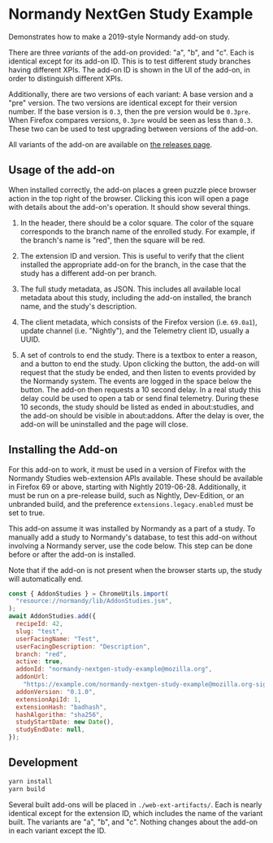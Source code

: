 # Normandy NextGen Study Example

Demonstrates how to make a 2019-style Normandy add-on study.

There are three _variants_ of the add-on provided: "a", "b", and "c". Each is
identical except for its add-on ID. This is to test different study branches
having different XPIs. The add-on ID is shown in the UI of the add-on, in
order to distinguish different XPIs.

Additionally, there are two versions of each variant: A base version and a
"pre" version. The two versions are identical except for their version
number. If the base version is `0.3`, then the pre version would be `0.3pre`.
When Firefox compares versions, `0.3pre` would be seen as less than `0.3`.
These two can be used to test upgrading between versions of the add-on.

All variants of the add-on are available on [the releases page](https://github.com/mozilla/normandy-nextgen-study-example/releases).

## Usage of the add-on

When installed correctly, the add-on places a green puzzle piece browser
action in the top right of the browser. Clicking this icon will open a page
with details about the add-on's operation. It should show several things.

1. In the header, there should be a color square. The color of the square
   corresponds to the branch name of the enrolled study. For example, if the
   branch's name is "red", then the square will be red.

2. The extension ID and version. This is useful to verify that the client
   installed the appropriate add-on for the branch, in the case that the
   study has a different add-on per branch.

3. The full study metadata, as JSON. This includes all available local
   metadata about this study, including the add-on installed, the branch
   name, and the study's description.

4. The client metadata, which consists of the Firefox version (i.e.
   `69.0a1`), update channel (i.e. "Nightly"), and the Telemetry client ID,
   usually a UUID.

5. A set of controls to end the study. There is a textbox to enter a reason,
   and a button to end the study. Upon clicking the button, the add-on will
   request that the study be ended, and then listen to events provided by the
   Normandy system. The events are logged in the space below the button. The
   add-on then requests a 10 second delay. In a real study this delay could
   be used to open a tab or send final telemetry. During these 10 seconds,
   the study should be listed as ended in about:studies, and the add-on
   should be visible in about:addons. After the delay is over, the add-on
   will be uninstalled and the page will close.

## Installing the Add-on

For this add-on to work, it must be used in a version of Firefox with the
Normandy Studies web-extension APIs available. These should be available in
Firefox 69 or above, starting with Nightly 2019-06-28. Additionally, it must
be run on a pre-release build, such as Nightly, Dev-Edition, or an unbranded
build, and the preference `extensions.legacy.enabled` must be set to true.

This add-on assume it was installed by Normandy as a part of a study. To
manually add a study to Normandy's database, to test this add-on without
involving a Normandy server, use the code below. This step can be done before
or after the add-on is installed.

Note that if the add-on is not present when the browser starts up, the study
will automatically end.

```js
const { AddonStudies } = ChromeUtils.import(
  "resource://normandy/lib/AddonStudies.jsm",
);
await AddonStudies.add({
  recipeId: 42,
  slug: "test",
  userFacingName: "Test",
  userFacingDescription: "Description",
  branch: "red",
  active: true,
  addonId: "normandy-nextgen-study-example@mozilla.org",
  addonUrl:
    "https://example.com/normandy-nextgen-study-example@mozilla.org-signed.xpi",
  addonVersion: "0.1.0",
  extensionApiId: 1,
  extensionHash: "badhash",
  hashAlgorithm: "sha256",
  studyStartDate: new Date(),
  studyEndDate: null,
});
```

## Development

```bash
yarn install
yarn build
```

Several built add-ons will be placed in `./web-ext-artifacts/`. Each is
nearly identical except for the extension ID, which includes the name of the
variant built. The variants are "a", "b", and "c". Nothing changes about the
add-on in each variant except the ID.
